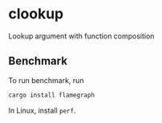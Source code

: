 # clookup
Lookup argument with function composition

## Benchmark
To run benchmark, run
```sh
cargo install flamegraph
```
In Linux, install `perf`.
